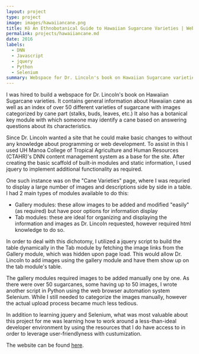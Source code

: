 ```yaml
---
layout: project
type: project
image: images/hawaiiancane.png
title: Kō An Ethnobotanical Guide to Hawaiian Sugarcane Varieties | Webspace
permalink: projects/hawaiiancane.md
date: 2016
labels:
  - DNN
  - Javascript
  - jquery
  - Python
  - Selenium
summary: Webspace for Dr. Lincoln's book on Hawaiian Sugarcane varieties.
---
```


I was hired to build a webspace for Dr. Lincoln's book on Hawaiian Sugarcane varieties. It contains general information about Hawaiian cane as well as an index of over 50 different varieties of sugarcane with images categorized by cane part (stalks, buds, leaves, etc.) It also has a botanical key module with which someone may identify a cane based on answering questions about its characteristics. 

Since Dr. Lincoln wanted a site that he could make basic changes to without any knowledge about programming or web development. To assist in this I used UH Manoa College of Tropical Agriculture and Human Resources (CTAHR)'s DNN content management system as a base for the site. After creating the basic scaffold of built-in modules and static information, I used jquery to implement additional functionality as required. 

One such instance was on the "Cane Varieties" page, where I was requried to display a large number of images and descriptions side by side in a table. I had 2 main types of modules available to do this: 
- Gallery modules: these allow images to be added and modified "easily" (as required) but have poor options for information display
- Tab modules: these are ideal for organizing and displaying the information and images as Dr. Lincoln requested, however required html knowledge to do so.

In order to deal with this dichotomy, I utilized a jquery script to build the table dynamically in the Tab module by fetching the image links from the Gallery module, which was hidden upon page load. This would allow Dr. Lincoln to add images using the gallery module and have them show up on the tab module's table.

The gallery modules required images to be added manually one by one. As there were over 50 sugarcanes, some having up to 50 images, I wrote another script in Python using the web browser automation system Selenium. While I still needed to categorize the images manually, however the actual upload process became much less tedious.

In addition to learning jquery and Selenium, what was most valuable about this project for me was learning how to work around a less-than-ideal developer environment by using the resources that I do have access to in order to leverage user-friendlyness with custumization.

The website can be found [here](http://cms.ctahr.hawaii.edu/cane/Home.aspx).



